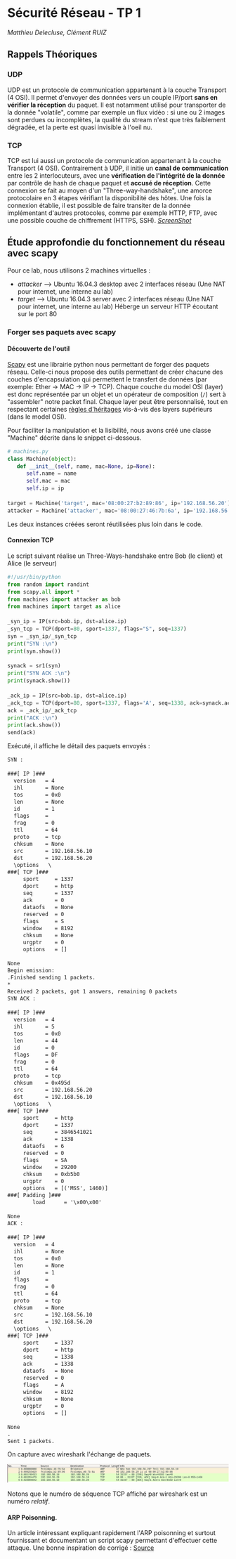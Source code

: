 # Sécurité Réseau - TP 1
_Matthieu Delecluse, Clément RUIZ_

## Rappels Théoriques
### UDP
UDP est un protocole de communication appartenant à la couche Transport (4 OSI). Il permet d'envoyer des données vers un couple IP/port **sans en vérifier la réception** du paquet. Il est notamment utilisé pour transporter de la donnée "volatile", comme par exemple un flux vidéo : si une ou 2 images sont perdues ou incomplètes, la qualité du stream n'est que très faiblement dégradée, et la perte est quasi invisible à l'oeil nu. 

### TCP
TCP est lui aussi un protocole de communication appartenant à la couche Transport (4 OSI). Contrairement à UDP, il initie un **canal de communication** entre les 2 interlocuteurs, avec une **vérification de l'intégrité de la donnée** par contrôle de hash de chaque paquet et **accusé de réception**. Cette connexion se fait au moyen d'un "Three-way-handshake", une amorce protocolaire en 3 étapes vérifiant la disponibilité des hôtes. Une fois la connexion établie, il est possible de faire transiter de la donnée implémentant d'autres protocoles, comme par exemple HTTP, FTP, avec une possible couche de chiffrement (HTTPS, SSH). _[ScreenShot](https://raw.githubusercontent.com/Clement-Ruiz/b3-secu-reseau-tp1/master/ScreenShots/Trames%20HTTP%20.png)_

## Étude approfondie du fonctionnement du réseau avec scapy
Pour ce lab, nous utilisons 2 machines virtuelles :
* _attacker_   --> Ubuntu 16.04.3 desktop avec 2 interfaces réseau (Une NAT pour internet, une interne au lab)
* _target_     --> Ubuntu 16.04.3 server avec 2 interfaces réseau (Une NAT pour internet, une interne au lab)
   Héberge un serveur HTTP écoutant sur le port 80

### Forger ses paquets avec scapy
#### Découverte de l'outil
[Scapy](https://scapy.readthedocs.io/en/latest) est une librairie python nous permettant de forger des paquets réseau. Celle-ci nous propose des outils permettant de créer chacune des couches d'encapsulation qui permettent le transfert de données (par exemple: Ether -> MAC -> IP -> TCP). Chaque couche du model OSI (layer) est donc représentée par un objet et un opérateur de composition (`/`) sert à "assembler" notre packet final. Chaque layer peut être personnalisé, tout en respectant certaines [règles d'héritages](https://scapy.readthedocs.io/en/latest/usage.html#stacking-layers) vis-à-vis des layers supérieurs (dans le model OSI).

Pour faciliter la manipulation et la lisibilité, nous avons créé une classe "Machine" décrite dans le snippet ci-dessous.
```python
# machines.py
class Machine(object):
   def __init__(self, name, mac=None, ip=None):
      self.name = name
      self.mac = mac
      self.ip = ip

target = Machine('target', mac='08:00:27:b2:89:86', ip='192.168.56.20')
attacker = Machine('attacker', mac='08:00:27:46:7b:6a', ip='192.168.56.10')
```
Les deux instances créées seront réutilisées plus loin dans le code.

#### Connexion TCP
Le script suivant réalise un Three-Ways-handshake entre Bob (le client) et Alice (le serveur)
```python
#!/usr/bin/python
from random import randint
from scapy.all import *
from machines import attacker as bob
from machines import target as alice

_syn_ip = IP(src=bob.ip, dst=alice.ip)
_syn_tcp = TCP(dport=80, sport=1337, flags="S", seq=1337)
syn = _syn_ip/_syn_tcp
print("SYN :\n")
print(syn.show())

synack = sr1(syn)
print("SYN ACK :\n")
print(synack.show())

_ack_ip = IP(src=bob.ip, dst=alice.ip)
_ack_tcp = TCP(dport=80, sport=1337, flags='A', seq=1338, ack=synack.ack)
ack = _ack_ip/_ack_tcp
print("ACK :\n")
print(ack.show())
send(ack)
```
Exécuté, il affiche le détail des paquets envoyés :
```
SYN :

###[ IP ]###
  version   = 4
  ihl       = None
  tos       = 0x0
  len       = None
  id        = 1
  flags     =
  frag      = 0
  ttl       = 64
  proto     = tcp
  chksum    = None
  src       = 192.168.56.10
  dst       = 192.168.56.20
  \options   \
###[ TCP ]###
     sport     = 1337
     dport     = http
     seq       = 1337
     ack       = 0
     dataofs   = None
     reserved  = 0
     flags     = S
     window    = 8192
     chksum    = None
     urgptr    = 0
     options   = []

None
Begin emission:
.Finished sending 1 packets.
*
Received 2 packets, got 1 answers, remaining 0 packets
SYN ACK :

###[ IP ]###
  version   = 4
  ihl       = 5
  tos       = 0x0
  len       = 44
  id        = 0
  flags     = DF
  frag      = 0
  ttl       = 64
  proto     = tcp
  chksum    = 0x495d
  src       = 192.168.56.20
  dst       = 192.168.56.10
  \options   \
###[ TCP ]###
     sport     = http
     dport     = 1337
     seq       = 3846541021
     ack       = 1338
     dataofs   = 6
     reserved  = 0
     flags     = SA
     window    = 29200
     chksum    = 0xb5b0
     urgptr    = 0
     options   = [('MSS', 1460)]
###[ Padding ]###
        load      = '\x00\x00'

None
ACK :

###[ IP ]###
  version   = 4
  ihl       = None
  tos       = 0x0
  len       = None
  id        = 1
  flags     =
  frag      = 0
  ttl       = 64
  proto     = tcp
  chksum    = None
  src       = 192.168.56.10
  dst       = 192.168.56.20
  \options   \
###[ TCP ]###
     sport     = 1337
     dport     = http
     seq       = 1338
     ack       = 1338
     dataofs   = None
     reserved  = 0
     flags     = A
     window    = 8192
     chksum    = None
     urgptr    = 0
     options   = []

None
.
Sent 1 packets.
```

On capture avec wireshark l'échange de paquets.

<img src="https://raw.githubusercontent.com/Clement-Ruiz/b3-secu-reseau-tp1/master/ScreenShots/TCP%20HandShake.png" alt="Visit https://github.com/Clement-Ruiz/b3-secu-reseau-tp1"/>

Notons que le numéro de séquence TCP affiché par wireshark est un numéro _relatif_.

#### ARP Poisonning.
Un article intéressant expliquant rapidement l'ARP poisonning et surtout fournissant et documentant un script scapy permettant d'effectuer cette attaque. Une bonne inspiration de corrigé : [Source](https://medium.com/@ismailakkila/black-hat-python-arp-cache-poisoning-with-scapy-7cb1d8b9d242)
